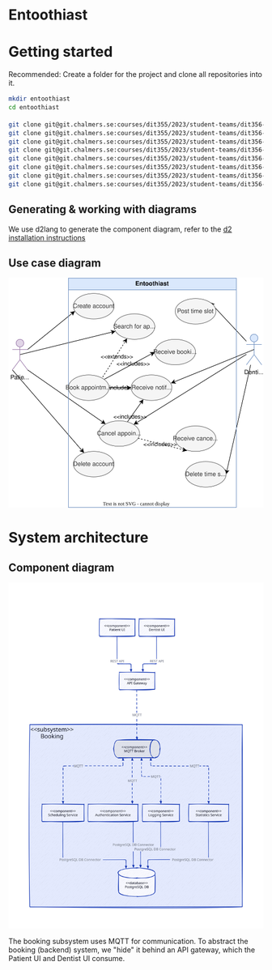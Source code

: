 # Entoothiast

# Getting started

Recommended: Create a folder for the project and clone all repositories into it.

```bash
mkdir entoothiast
cd entoothiast

git clone git@git.chalmers.se:courses/dit355/2023/student-teams/dit356-2023-08/entoothiast.git
git clone git@git.chalmers.se:courses/dit355/2023/student-teams/dit356-2023-08/api-gateway.git
git clone git@git.chalmers.se:courses/dit355/2023/student-teams/dit356-2023-08/authentication-service.git
git clone git@git.chalmers.se:courses/dit355/2023/student-teams/dit356-2023-08/dentist-ui.git
git clone git@git.chalmers.se:courses/dit355/2023/student-teams/dit356-2023-08/logging-service.git
git clone git@git.chalmers.se:courses/dit355/2023/student-teams/dit356-2023-08/patient-ui.git
git clone git@git.chalmers.se:courses/dit355/2023/student-teams/dit356-2023-08/scheduling-service.git
git clone git@git.chalmers.se:courses/dit355/2023/student-teams/dit356-2023-08/statistics-service.git
```

## Generating & working with diagrams

We use d2lang to generate the component diagram, refer to the [d2 installation instructions](https://d2lang.com/tour/install)

## Use case diagram
![Use case diagram](./diagrams/Use-case-v1.drawio.svg)

# System architecture

## Component diagram

![Component diagram](./diagrams/component-diagram.svg)

The booking subsystem uses MQTT for communication. To abstract the booking (backend) system, we "hide" it behind an API gateway, which the Patient UI and Dentist UI consume.
